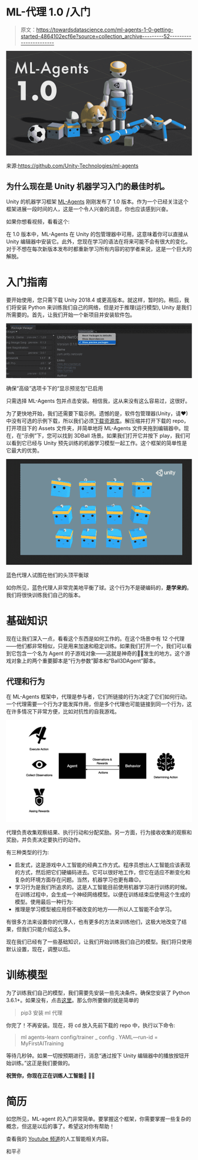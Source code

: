# ML-代理 1.0 /入门

> 原文：<https://towardsdatascience.com/ml-agents-1-0-getting-started-4864102ecf6e?source=collection_archive---------52----------------------->

![](img/6cfe42bb353b4d4b054fb29e92a1231d.png)

来源:https://github.com/Unity-Technologies/ml-agents

## 为什么现在是 Unity 机器学习入门的最佳时机。

Unity 的机器学习框架 [ML-Agents](https://github.com/Unity-Technologies/ml-agents) 刚刚发布了 1.0 版本。作为一个已经关注这个框架进展一段时间的人，这是一个令人兴奋的消息，你也应该感到兴奋。

如果你想看视频，看看这个:

在 1.0 版本中，ML-Agents 在 Unity 的包管理器中可用，这意味着你可以直接从 Unity 编辑器中安装它。此外，您现在学习的语法在将来可能不会有很大的变化。对于不想在每次新版本发布时都重新学习所有内容的初学者来说，这是一个巨大的解脱。

# 入门指南

要开始使用，您只需下载 Unity 2018.4 或更高版本。就这样，暂时的。稍后，我们将安装 Python 来训练我们自己的网络，但是对于推理(运行模型), Unity 是我们所需要的。首先，让我们开始一个新项目并安装软件包。

![](img/7d4b9a4a718181f4f796c609f69aa7da.png)

确保“高级”选项卡下的“显示预览包”已启用

只需选择 ML-Agents 包并点击安装。相信我，这从来没有这么容易过，这很好。

为了更快地开始，我们还需要下载示例。遗憾的是，软件包管理器(Unity，请❤)中没有可选的示例下载，所以我们必须[下载资源库](https://github.com/Unity-Technologies/ml-agents/archive/release_1.zip)。解压缩并打开下载的 repo，打开项目下的 Assets 文件夹，并简单地将 ML-Agents 文件夹拖到编辑器中。现在，在“示例”下，您可以找到 3DBall 场景。如果我们打开它并按下 play，我们可以看到它已经与 Unity 预先训练的机器学习模型一起工作。这个框架的简单性是它最大的优势。

![](img/f4697562d7d4f20a3775c03ce0c36149.png)

蓝色代理人试图在他们的头顶平衡球

如你所见，蓝色代理人非常完美地平衡了球。这个行为不是硬编码的，**是学来的**。我们将很快训练我们自己的版本。

# 基础知识

现在让我们深入一点，看看这个东西是如何工作的。在这个场景中有 12 个代理——他们都非常相似，只是用来加速和稳定训练。如果我们打开一个，我们可以看到它包含一个名为 Agent 的子游戏对象——这就是神奇的🧙‍♂️发生的地方。这个游戏对象上的两个重要脚本是“行为参数”脚本和“Ball3DAgent”脚本。

## 代理和行为

在 ML-Agents 框架中，代理是参与者，它们所链接的行为决定了它们如何行动。一个代理需要一个行为才能发挥作用，但是多个代理也可能链接到同一个行为，这在许多情况下非常方便，比如对抗性的自我游戏。

![](img/6007566b6cb205f20d9453a75502efd7.png)

代理负责收集观察结果、执行行动和分配奖励。另一方面，行为接收收集的观察和奖励，并负责决定要执行的动作。

有三种类型的行为:

*   启发式，这是游戏中人工智能的经典工作方式。程序员想出人工智能应该表现的方式，然后把它们硬编码进去。它可以很好地工作，但它在适应不断变化和复杂的环境方面存在问题。当然，机器学习也更有趣😉。
*   学习行为是我们所追求的。这是人工智能目前使用机器学习进行训练的时候。在训练过程中，会生成一个神经网络模型。以便在训练结束后使用这个生成的模型。使用最后一种行为:
*   推理是学习模型被应用但不被改变的地方——所以人工智能不会学习。

有很多方法来设置你的代理人，也有更多的方法来训练他们，这极大地改变了结果，但我们只能介绍这么多。

现在我们已经有了一些基础知识，让我们开始训练我们自己的模型。我们将只使用默认设置，现在，调整以后。

# 训练模型

为了训练我们自己的模型，我们需要先安装一些先决条件。确保您安装了 Python 3.6.1+。如果没有，点击[这里](https://www.python.org/downloads/)。那么你所要做的就是简单的

> pip3 安装 ml 代理

你完了！不再安装。现在，将 cd 放入先前下载的 repo 中，执行以下命令:

> ml agents-learn config/trainer _ config . YAML—run-id = MyFirstAITraining

等待几秒钟。如果一切按预期进行，消息“通过按下 Unity 编辑器中的播放按钮开始训练。”这正是我们要做的。

**祝贺你，你现在正在训练人工智能🎉 🎉🎉**

# 简历

如您所见，ML-agent 的入门非常简单。要掌握这个框架，你需要掌握一些复杂的概念，但这是以后的事了。希望这对你有帮助！

查看我的 [Youtube 频道](http://youtube.com/c/SebastianSchuchmannAI)的人工智能相关内容。

和平✌️